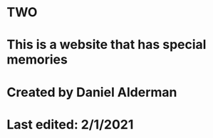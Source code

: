 # TWO
# This is a website that has special memories
# Created by Daniel Alderman
# Last edited: 2/1/2021
#
